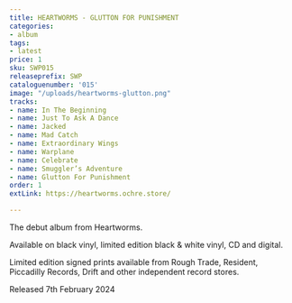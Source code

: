 ```yaml
---
title: HEARTWORMS - GLUTTON FOR PUNISHMENT
categories:
- album
tags:
- latest
price: 1
sku: SWP015
releaseprefix: SWP
cataloguenumber: '015'
image: "/uploads/heartworms-glutton.png"
tracks:
- name: In The Beginning
- name: Just To Ask A Dance
- name: Jacked
- name: Mad Catch
- name: Extraordinary Wings
- name: Warplane
- name: Celebrate
- name: Smuggler’s Adventure
- name: Glutton For Punishment
order: 1
extLink: https://heartworms.ochre.store/

---
```


The debut album from Heartworms. 

Available on black vinyl, limited edition black & white vinyl, CD and digital. 

Limited edition signed prints available from Rough Trade, Resident, Piccadilly Records, Drift and other independent record stores. 

Released 7th February 2024